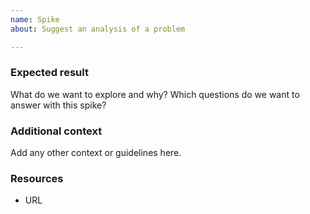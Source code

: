 ```yaml
---
name: Spike
about: Suggest an analysis of a problem

---
```


### Expected result

What do we want to explore and why? Which questions do we want to answer with this spike?

### Additional context

Add any other context or guidelines here.

### Resources

* URL
